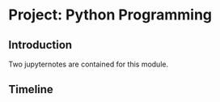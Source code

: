# Project: Python Programming

## Introduction

Two jupyternotes are contained for this module. 

## Timeline

